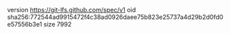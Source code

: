 version https://git-lfs.github.com/spec/v1
oid sha256:772544ad9915472f4c38ad0926daee75b823e25737a4d29b2d0fd0e57556b3e1
size 7992
